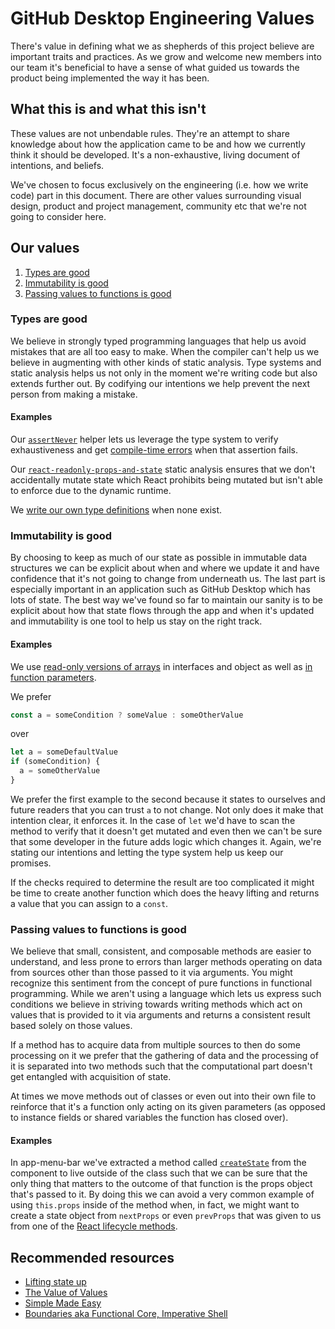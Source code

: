 # GitHub Desktop Engineering Values

There's value in defining what we as shepherds of this project believe are
important traits and practices. As we grow and welcome new members into our team
it's beneficial to have a sense of what guided us towards the product being
implemented the way it has been.

## What this is and what this isn't

These values are not unbendable rules. They're an attempt to share knowledge
about how the application came to be and how we currently think it should be
developed. It's a non-exhaustive, living document of intentions, and beliefs.

We've chosen to focus exclusively on the engineering (i.e. how we write code)
part in this document. There are other values surrounding visual design, product
and project management, community etc that we're not going to consider here.

## Our values

1. [Types are good](#types-are-good)
2. [Immutability is good](#immutability-is-good)
3. [Passing values to functions is good](#passing-values-to-functions-is-good)

### Types are good

We believe in strongly typed programming languages that help us avoid mistakes
that are all too easy to make. When the compiler can't help us we believe in
augmenting with other kinds of static analysis. Type systems and static analysis
helps us not only in the moment we're writing code but also extends further out.
By codifying our intentions we help prevent the next person from making a
mistake.

#### Examples

Our
[`assertNever`](https://github.com/desktop/desktop/blob/d26fd1ee/app/src/lib/fatal-error.ts#L6-L21)
helper lets us leverage the type system to verify exhaustiveness and get
[compile-time errors](https://github.com/desktop/desktop/blob/8fc8e6f5/app/src/ui/branches/ci-status.tsx#L36-L47)
when that assertion fails.

Our
[`react-readonly-props-and-state`](https://github.com/desktop/desktop/blob/d26fd1ee/tslint-rules/reactReadonlyPropsAndStateRule.ts)
static analysis ensures that we don't accidentally mutate state which React
prohibits being mutated but isn't able to enforce due to the dynamic runtime.

We
[write our own type definitions](https://github.com/desktop/desktop/blob/eee92a96/app/src/lib/globals.d.ts#L94-L112)
when none exist.

### Immutability is good

By choosing to keep as much of our state as possible in immutable data
structures we can be explicit about when and where we update it and have
confidence that it's not going to change from underneath us. The last part is
especially important in an application such as GitHub Desktop which has lots of
state. The best way we've found so far to maintain our sanity is to be explicit
about how that state flows through the app and when it's updated and
immutability is one tool to help us stay on the right track.

#### Examples

We use
[read-only versions of arrays](https://github.com/desktop/desktop/blob/a61a5bdc/app/src/models/commit.ts#L21)
in interfaces and object as well as
[in function parameters](https://github.com/desktop/desktop/blob/355f9671/app/src/lib/email.ts#L17).

We prefer

```ts
const a = someCondition ? someValue : someOtherValue
```

over

```ts
let a = someDefaultValue
if (someCondition) {
  a = someOtherValue
}
```

We prefer the first example to the second because it states to ourselves and
future readers that you can trust `a` to not change. Not only does it make that
intention clear, it enforces it. In the case of `let` we'd have to scan the
method to verify that it doesn't get mutated and even then we can't be sure that
some developer in the future adds logic which changes it. Again, we're stating
our intentions and letting the type system help us keep our promises.

If the checks required to determine the result are too complicated it might be
time to create another function which does the heavy lifting and returns a value
that you can assign to a `const`.

### Passing values to functions is good

We believe that small, consistent, and composable methods are easier to
understand, and less prone to errors than larger methods operating on data from
sources other than those passed to it via arguments. You might recognize this
sentiment from the concept of pure functions in functional programming. While we
aren't using a language which lets us express such conditions we believe in
striving towards writing methods which act on values that is provided to it via
arguments and returns a consistent result based solely on those values.

If a method has to acquire data from multiple sources to then do some processing
on it we prefer that the gathering of data and the processing of it is separated
into two methods such that the computational part doesn't get entangled with
acquisition of state.

At times we move methods out of classes or even out into their own file to
reinforce that it's a function only acting on its given parameters (as opposed
to instance fields or shared variables the function has closed over).

#### Examples

In app-menu-bar we've extracted a method called
[`createState`](https://github.com/desktop/desktop/blob/d26fd1ee/app/src/ui/app-menu/app-menu-bar.tsx#L50-L75)
from the component to live outside of the class such that we can be sure that
the only thing that matters to the outcome of that function is the props object
that's passed to it. By doing this we can avoid a very common example of using
`this.props` inside of the method when, in fact, we might want to create a state
object from `nextProps` or even `prevProps` that was given to us from one of the
[React lifecycle methods](https://reactjs.org/docs/react-component.html#the-component-lifecycle).

## Recommended resources

* [Lifting state up](https://reactjs.org/docs/lifting-state-up.html)
* [The Value of Values](https://www.infoq.com/presentations/Value-Values)
* [Simple Made Easy](https://www.infoq.com/presentations/Simple-Made-Easy)
* [Boundaries aka Functional Core, Imperative Shell](https://www.destroyallsoftware.com/talks/boundaries)

